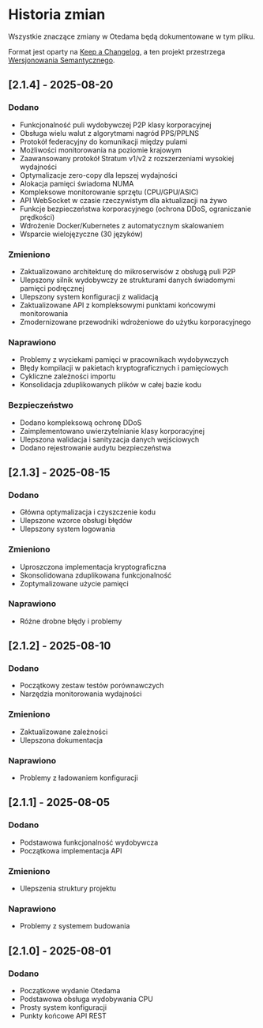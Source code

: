 # Historia zmian

Wszystkie znaczące zmiany w Otedama będą dokumentowane w tym pliku.

Format jest oparty na [Keep a Changelog](https://keepachangelog.com/pl/1.0.0/),
a ten projekt przestrzega [Wersjonowania Semantycznego](https://semver.org/lang/pl/).

## [2.1.4] - 2025-08-20

### Dodano
- Funkcjonalność puli wydobywczej P2P klasy korporacyjnej
- Obsługa wielu walut z algorytmami nagród PPS/PPLNS
- Protokół federacyjny do komunikacji między pulami
- Możliwości monitorowania na poziomie krajowym
- Zaawansowany protokół Stratum v1/v2 z rozszerzeniami wysokiej wydajności
- Optymalizacje zero-copy dla lepszej wydajności
- Alokacja pamięci świadoma NUMA
- Kompleksowe monitorowanie sprzętu (CPU/GPU/ASIC)
- API WebSocket w czasie rzeczywistym dla aktualizacji na żywo
- Funkcje bezpieczeństwa korporacyjnego (ochrona DDoS, ograniczanie prędkości)
- Wdrożenie Docker/Kubernetes z automatycznym skalowaniem
- Wsparcie wielojęzyczne (30 języków)

### Zmieniono
- Zaktualizowano architekturę do mikroserwisów z obsługą puli P2P
- Ulepszony silnik wydobywczy ze strukturami danych świadomymi pamięci podręcznej
- Ulepszony system konfiguracji z walidacją
- Zaktualizowane API z kompleksowymi punktami końcowymi monitorowania
- Zmodernizowane przewodniki wdrożeniowe do użytku korporacyjnego

### Naprawiono
- Problemy z wyciekami pamięci w pracownikach wydobywczych
- Błędy kompilacji w pakietach kryptograficznych i pamięciowych
- Cykliczne zależności importu
- Konsolidacja zduplikowanych plików w całej bazie kodu

### Bezpieczeństwo
- Dodano kompleksową ochronę DDoS
- Zaimplementowano uwierzytelnianie klasy korporacyjnej
- Ulepszona walidacja i sanityzacja danych wejściowych
- Dodano rejestrowanie audytu bezpieczeństwa

## [2.1.3] - 2025-08-15

### Dodano
- Główna optymalizacja i czyszczenie kodu
- Ulepszone wzorce obsługi błędów
- Ulepszony system logowania

### Zmieniono
- Uproszczona implementacja kryptograficzna
- Skonsolidowana zduplikowana funkcjonalność
- Zoptymalizowane użycie pamięci

### Naprawiono
- Różne drobne błędy i problemy

## [2.1.2] - 2025-08-10

### Dodano
- Początkowy zestaw testów porównawczych
- Narzędzia monitorowania wydajności

### Zmieniono
- Zaktualizowane zależności
- Ulepszona dokumentacja

### Naprawiono
- Problemy z ładowaniem konfiguracji

## [2.1.1] - 2025-08-05

### Dodano
- Podstawowa funkcjonalność wydobywcza
- Początkowa implementacja API

### Zmieniono
- Ulepszenia struktury projektu

### Naprawiono
- Problemy z systemem budowania

## [2.1.0] - 2025-08-01

### Dodano
- Początkowe wydanie Otedama
- Podstawowa obsługa wydobywania CPU
- Prosty system konfiguracji
- Punkty końcowe API REST